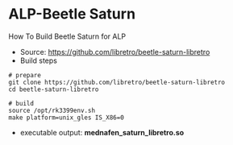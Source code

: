 # ALP-Beetle Saturn

How To Build Beetle Saturn for ALP

- Source: https://github.com/libretro/beetle-saturn-libretro
- Build steps
```
# prepare
git clone https://github.com/libretro/beetle-saturn-libretro
cd beetle-saturn-libretro

# build
source /opt/rk3399env.sh
make platform=unix_gles IS_X86=0
```
- executable output:
	**mednafen_saturn_libretro.so**

